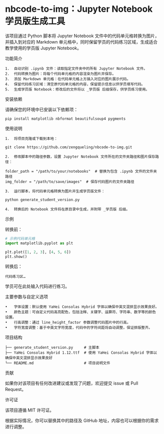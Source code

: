 # nbcode-to-img：Jupyter Notebook 学员版生成工具

该项目通过 Python 脚本将 Jupyter Notebook 文件中的代码单元格转换为图片，并插入到对应的 Markdown 单元格中，同时保留学员的代码练习区域，生成适合教学使用的学员版 Jupyter Notebook。

功能简介

	1.	自动识别 .ipynb 文件：读取指定文件夹中的所有 Jupyter Notebook 文件。
	2.	代码转换为图片：将每个代码单元格的内容渲染为图片并保存。
	3.	添加 Markdown 单元格：在代码单元格上方插入对应的图片展示代码。
	4.	保留代码练习区域：清空原代码单元格的内容，保留提示信息以供学员填写代码。
	5.	生成学员版 Notebook：修改后的文件将以 _学员版 后缀保存，供学员练习使用。

安装依赖

请确保您的环境中已安装以下依赖项：

`pip install matplotlib nbformat beautifulsoup4 pygments`

使用说明

	1.	将项目克隆或下载到本地：

`git clone https://github.com/zengqueling/nbcode-to-img.git`

	2.	修改脚本中的路径参数，设置 Jupyter Notebook 文件所在的文件夹路径和图片保存路径：
```
folder_path = "/path/to/your/notebooks"  # 替换为包含 .ipynb 文件的文件夹路径
img_folder = "/path/to/save/images"  # 保存代码图片的文件夹路径
```
	3.	运行脚本，将代码单元格转换为图片并生成学员版文件：

`python generate_student_version.py`

	4.	转换后的 Notebook 文件将在原目录中生成，并附带 _学员版 后缀。

示例

转换前：
```python
# 示例代码单元格
import matplotlib.pyplot as plt

plt.plot([1, 2, 3], [4, 5, 6])
plt.show()
```
转换后：
> 
	代码练习区…
学员可在此处输入代码进行练习。

主要参数与自定义选项

	•	字体设置：默认使用 YaHei Consolas Hybrid 字体以确保中英文混排显示效果良好。
	•	颜色主题：可自定义代码高亮配色，包括注释、关键字、运算符、字符串、数字等的颜色设置。
	•	行高调整：通过 line_height_factor 参数调整代码图片中的行高。
	•	字符宽度调整：基于中英文字符宽度，代码中的字符间距将自动调整，保证排版整齐。

项目结构
```
├── generate_student_version.py     # 主脚本
├── YaHei Consolas Hybrid 1.12.ttf  # 使用 YaHei Consolas Hybrid 字体以确保中英文混排显示效果良好
└── README.md                       # 项目说明文件
```

贡献

如果你对该项目有任何改进建议或发现了问题，欢迎提交 issue 或 Pull Request。

许可证

该项目遵循 MIT 许可证。

根据实际情况，你可以替换其中的路径及 GitHub 地址，内容也可以根据你的需求进行调整。
